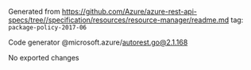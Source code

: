 Generated from https://github.com/Azure/azure-rest-api-specs/tree//specification/resources/resource-manager/readme.md tag: `package-policy-2017-06`

Code generator @microsoft.azure/autorest.go@2.1.168

No exported changes